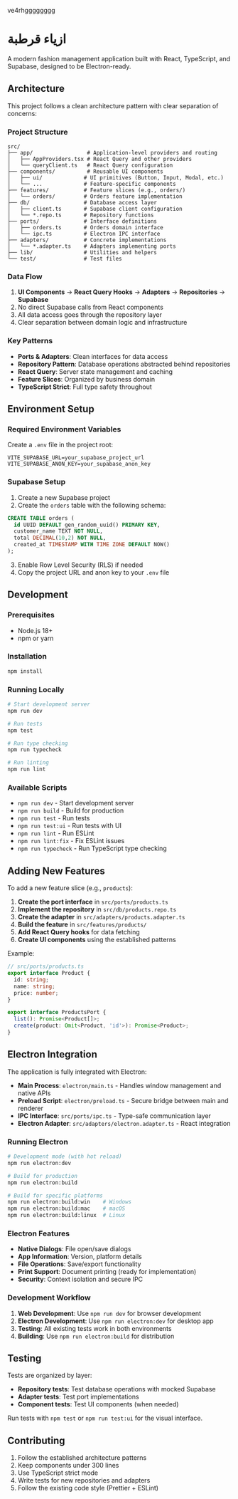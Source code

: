ve4rhgggggggg
  # ازياء قرطبة

A modern fashion management application built with React, TypeScript, and Supabase, designed to be Electron-ready.

## Architecture

This project follows a clean architecture pattern with clear separation of concerns:

### Project Structure

```
src/
├── app/                 # Application-level providers and routing
│   ├── AppProviders.tsx # React Query and other providers
│   └── queryClient.ts   # React Query configuration
├── components/          # Reusable UI components
│   ├── ui/             # UI primitives (Button, Input, Modal, etc.)
│   └── ...             # Feature-specific components
├── features/           # Feature slices (e.g., orders/)
│   └── orders/         # Orders feature implementation
├── db/                 # Database access layer
│   ├── client.ts       # Supabase client configuration
│   └── *.repo.ts       # Repository functions
├── ports/              # Interface definitions
│   ├── orders.ts       # Orders domain interface
│   └── ipc.ts          # Electron IPC interface
├── adapters/           # Concrete implementations
│   └── *.adapter.ts    # Adapters implementing ports
├── lib/                # Utilities and helpers
└── test/               # Test files
```

### Data Flow

1. **UI Components** → **React Query Hooks** → **Adapters** → **Repositories** → **Supabase**
2. No direct Supabase calls from React components
3. All data access goes through the repository layer
4. Clear separation between domain logic and infrastructure

### Key Patterns

- **Ports & Adapters**: Clean interfaces for data access
- **Repository Pattern**: Database operations abstracted behind repositories
- **React Query**: Server state management and caching
- **Feature Slices**: Organized by business domain
- **TypeScript Strict**: Full type safety throughout

## Environment Setup

### Required Environment Variables

Create a `.env` file in the project root:

```env
VITE_SUPABASE_URL=your_supabase_project_url
VITE_SUPABASE_ANON_KEY=your_supabase_anon_key
```

### Supabase Setup

1. Create a new Supabase project
2. Create the `orders` table with the following schema:

```sql
CREATE TABLE orders (
  id UUID DEFAULT gen_random_uuid() PRIMARY KEY,
  customer_name TEXT NOT NULL,
  total DECIMAL(10,2) NOT NULL,
  created_at TIMESTAMP WITH TIME ZONE DEFAULT NOW()
);
```

3. Enable Row Level Security (RLS) if needed
4. Copy the project URL and anon key to your `.env` file

## Development

### Prerequisites

- Node.js 18+
- npm or yarn

### Installation

```bash
npm install
```

### Running Locally

```bash
# Start development server
npm run dev

# Run tests
npm test

# Run type checking
npm run typecheck

# Run linting
npm run lint
```

### Available Scripts

- `npm run dev` - Start development server
- `npm run build` - Build for production
- `npm run test` - Run tests
- `npm run test:ui` - Run tests with UI
- `npm run lint` - Run ESLint
- `npm run lint:fix` - Fix ESLint issues
- `npm run typecheck` - Run TypeScript type checking

## Adding New Features

To add a new feature slice (e.g., `products`):

1. **Create the port interface** in `src/ports/products.ts`
2. **Implement the repository** in `src/db/products.repo.ts`
3. **Create the adapter** in `src/adapters/products.adapter.ts`
4. **Build the feature** in `src/features/products/`
5. **Add React Query hooks** for data fetching
6. **Create UI components** using the established patterns

Example:

```typescript
// src/ports/products.ts
export interface Product {
  id: string;
  name: string;
  price: number;
}

export interface ProductsPort {
  list(): Promise<Product[]>;
  create(product: Omit<Product, 'id'>): Promise<Product>;
}
```

## Electron Integration

The application is fully integrated with Electron:

- **Main Process**: `electron/main.ts` - Handles window management and native APIs
- **Preload Script**: `electron/preload.ts` - Secure bridge between main and renderer
- **IPC Interface**: `src/ports/ipc.ts` - Type-safe communication layer
- **Electron Adapter**: `src/adapters/electron.adapter.ts` - React integration

### Running Electron

```bash
# Development mode (with hot reload)
npm run electron:dev

# Build for production
npm run electron:build

# Build for specific platforms
npm run electron:build:win    # Windows
npm run electron:build:mac    # macOS
npm run electron:build:linux  # Linux
```

### Electron Features

- **Native Dialogs**: File open/save dialogs
- **App Information**: Version, platform details
- **File Operations**: Save/export functionality
- **Print Support**: Document printing (ready for implementation)
- **Security**: Context isolation and secure IPC

### Development Workflow

1. **Web Development**: Use `npm run dev` for browser development
2. **Electron Development**: Use `npm run electron:dev` for desktop app
3. **Testing**: All existing tests work in both environments
4. **Building**: Use `npm run electron:build` for distribution

## Testing

Tests are organized by layer:

- **Repository tests**: Test database operations with mocked Supabase
- **Adapter tests**: Test port implementations
- **Component tests**: Test UI components (when needed)

Run tests with `npm test` or `npm run test:ui` for the visual interface.

## Contributing

1. Follow the established architecture patterns
2. Keep components under 300 lines
3. Use TypeScript strict mode
4. Write tests for new repositories and adapters
5. Follow the existing code style (Prettier + ESLint)
  